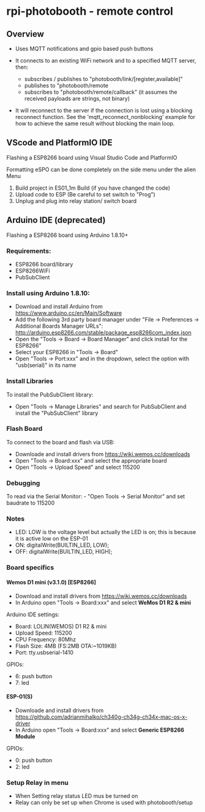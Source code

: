 # rpi-photobooth - remote control
## Overview
- Uses MQTT notifications and gpio based push buttons

- It connects to an existing WiFi network and to a specified MQTT server, then:
    - subscribes / publishes to "photobooth/link/[register,available]"
    - publishes to "photobooth/remote
    - subscribes to "photobooth/remote/callback"
    (it assumes the received payloads are strings, not binary)

- It will reconnect to the server if the connection is lost using a blocking
reconnect function. See the 'mqtt_reconnect_nonblocking' example for how to
achieve the same result without blocking the main loop.

## VScode and PlatformIO IDE
Flashing a ESP8266 board using Visual Studio Code and PlatformIO

Formatting eSPO can be done completely on the side menu under the alien Menu

1. Build project in ES01_1m Build (if you have changed the code)
2. Upload code to ESP (Be careful to set switch to "Prog")
3. Unplug and plug into relay station/ switch board

## Arduino IDE (deprecated)
Flashing a ESP8266 board using Arduino 1.8.10+
### Requirements:
- ESP8266 board/library
- ESP8266WiFi
- PubSubClient
### Install using Arduino 1.8.10:
- Download and install Arduino from https://www.arduino.cc/en/Main/Software
- Add the following 3rd party board manager under "File -> Preferences -> Additional Boards Manager URLs":
    http://arduino.esp8266.com/stable/package_esp8266com_index.json
- Open the "Tools -> Board -> Board Manager" and click install for the ESP8266"
- Select your ESP8266 in "Tools -> Board"
- Open "Tools → Port:xxx" and in the dropdown, select the option with "usb(serial)" in its name

### Install Libraries
To install the PubSubClient library:
- Open "Tools → Manage Libraries" and search for PubSubClient and install the "PubSubClient" library

### Flash Board
To connect to the board and flash via USB:
- Downloade and install drivers from https://wiki.wemos.cc/downloads
- Open "Tools → Board:xxx" and select the appropriate board
- Open "Tools → Upload Speed" and select 115200

### Debugging
To read via the Serial Monitor:
    - "Open Tools → Serial Monitor" and set baudrate to 115200
    
### Notes
- LED: LOW is the voltage level but actually the LED is on; this is because it is active low on the ESP-01
- ON:  digitalWrite(BUILTIN_LED, LOW); 
- OFF: digitalWrite(BUILTIN_LED, HIGH);

### Board specifics
#### **Wemos D1 mini (v3.1.0) [ESP8266]**
- Download and install drivers from https://wiki.wemos.cc/downloads
- In Arduino open "Tools → Board:xxx" and select **WeMos D1 R2 & mini**

Arduino IDE settings:
 - Board: LOLIN(WEMOS) D1 R2 & mini
 - Upload Speed: 115200
 - CPU Frequency: 80Mhz
 - Flash Size: 4MB (FS:2MB OTA:~1019KB)
 - Port: tty.usbserial-1410

GPIOs:
 - 6: push button
 - 7: led

 #### **ESP-01(S)**
 - Downloade and install drivers from https://github.com/adrianmihalko/ch340g-ch34g-ch34x-mac-os-x-driver
 - In Arduino open "Tools → Board:xxx" and select **Generic ESP8266 Module** 
 
 GPIOs:
 - 0: push button
 - 2: led

### Setup Relay in menu
- When Setting relay status LED mus be turned on
- Relay can only be set up when Chrome is used with photobooth/setup
